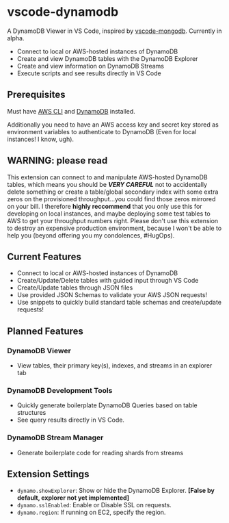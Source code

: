 # vscode-dynamodb

A DynamoDB Viewer in VS Code, inspired by [vscode-mongodb](https://github.com/Microsoft/vscode-mongodb). Currently in alpha.

* Connect to local or AWS-hosted instances of DynamoDB
* Create and view DynamoDB tables with the DynamoDB Explorer
* Create and view information on DynamoDB Streams
* Execute scripts and see results directly in VS Code

## Prerequisites

Must have [AWS CLI](http://docs.aws.amazon.com/cli/latest/userguide/installing.html) and [DynamoDB](http://docs.aws.amazon.com/amazondynamodb/latest/developerguide/DynamoDBLocal.html) installed.

Additionally you need to have an AWS access key and secret key stored as environment variables to authenticate to DynamoDB (Even for local instances! I know, ugh).

## WARNING: please read

This extension can connect to and manipulate AWS-hosted DynamoDB tables, which means you should be ***VERY CAREFUL*** not to accidentally delete something or create a table/global secondary index with some extra zeros on the provisioned throughput...you could find those zeros mirrored on your bill. I therefore **highly reccommend** that you only use this for developing on local instances, and maybe deploying some test tables to AWS to get your throughput numbers right. Please don't use this extension to destroy an expensive production environment, because I won't be able to help you (beyond offering you my condolences, #HugOps).

## Current Features

* Connect to local or AWS-hosted instances of DynamoDB
* Create/Update/Delete tables with guided input through VS Code
* Create/Update tables through JSON files
* Use provided JSON Schemas to validate your AWS JSON requests!
* Use snippets to quickly build standard table schemas and create/update requests!

## Planned Features

### DynamoDB Viewer
* View tables, their primary key(s), indexes, and streams in an explorer tab

### DynamoDB Development Tools
* Quickly generate boilerplate DynamoDB Queries based on table structures
* See query results directly in VS Code.

### DynamoDB Stream Manager
* Generate boilerplate code for reading shards from streams

## Extension Settings

* `dynamo.showExplorer`: Show or hide the DynamoDB Explorer. **[False by default, explorer not yet implemented]**
* `dynamo.sslEnabled`: Enable or Disable SSL on requests.
* `dynamo.region`: If running on EC2, specify the region.
